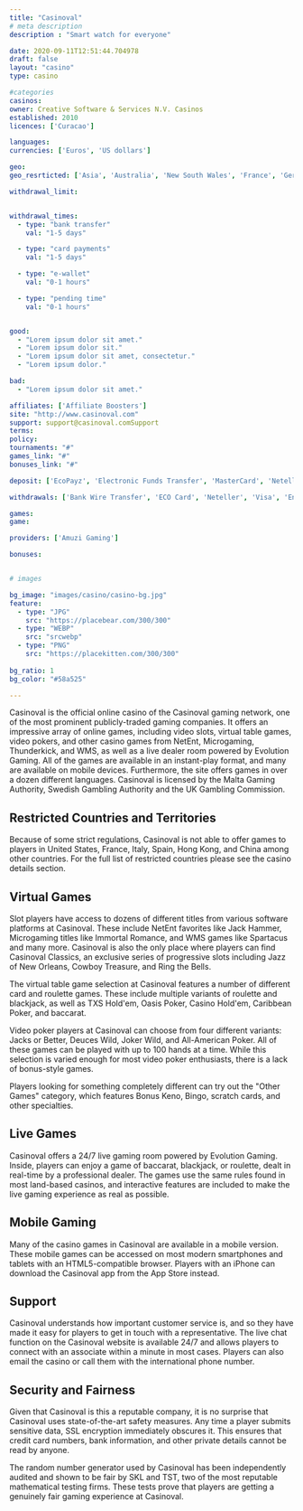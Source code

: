 ```yaml
---
title: "Casinoval"
# meta description
description : "Smart watch for everyone"

date: 2020-09-11T12:51:44.704978
draft: false
layout: "casino" 
type: casino

#categories
casinos: 
owner: Creative Software & Services N.V. Casinos
established: 2010
licences: ['Curacao']

languages: 
currencies: ['Euros', 'US dollars']

geo: 
geo_resrticted: ['Asia', 'Australia', 'New South Wales', 'France', 'Germany', 'Schleswig-Holstein', 'Italy', 'Puerto Rico', 'South Africa', 'Spain', 'Sweden', 'Switzerland', 'United Kingdom', 'United States', 'Alabama', 'Alaska', 'American Samoa', 'Arizona', 'Arkansas', 'California', 'Colorado', 'Connecticut', 'Delaware', 'District of Columbia', 'Florida', 'Georgia(US)', 'Guam', 'Hawaii', 'Idaho', 'Illinois', 'Indiana', 'Iowa', 'Kansas', 'Kentucky', 'Louisiana', 'Maine', 'Maryland', 'Massachusetts', 'Michigan', 'Minnesota', 'Mississippi', 'Missouri', 'Montana', 'Nebraska', 'Nevada', 'New Hampshire', 'New Jersey', 'New Mexico', 'New York', 'North Carolina', 'North Dakota', 'Northern Mariana Islands', 'Ohio', 'Oklahoma', 'Oregon', 'Pennsylvania', 'Rhode Island', 'South Carolina', 'South Dakota', 'Tennessee', 'Texas', 'U.S. Virgin Islands', 'Utah', 'Vermont', 'Virginia', 'Washington', 'West Virginia', 'Wisconsin', 'Wyoming']

withdrawal_limit:


withdrawal_times:
  - type: "bank transfer"
    val: "1-5 days"

  - type: "card payments"
    val: "1-5 days"

  - type: "e-wallet"
    val: "0-1 hours"

  - type: "pending time"
    val: "0-1 hours"


good:
  - "Lorem ipsum dolor sit amet."
  - "Lorem ipsum dolor sit."
  - "Lorem ipsum dolor sit amet, consectetur."
  - "Lorem ipsum dolor."

bad:
  - "Lorem ipsum dolor sit amet."

affiliates: ['Affiliate Boosters']
site: "http://www.casinoval.com"
support: support@casinoval.comSupport
terms:
policy:
tournaments: "#"
games_link: "#"
bonuses_link: "#"

deposit: ['EcoPayz', 'Electronic Funds Transfer', 'MasterCard', 'Neteller', 'Ukash', 'Visa Electron', 'Entropay', 'Local/Fast Bank Transfers', 'Skrill', 'Wire Transfer']

withdrawals: ['Bank Wire Transfer', 'ECO Card', 'Neteller', 'Visa', 'Entropay', 'Local/Fast Bank Transfers', 'Skrill']

games: 
game:

providers: ['Amuzi Gaming']

bonuses:


# images

bg_image: "images/casino/casino-bg.jpg"  
feature:
  - type: "JPG" 
    src: "https://placebear.com/300/300"
  - type: "WEBP"
    src: "srcwebp"
  - type: "PNG"
    src: "https://placekitten.com/300/300"  
 
bg_ratio: 1 
bg_color: "#58a525"  

---
```


Casinoval is the official online casino of the Casinoval gaming network, one of the most prominent publicly-traded gaming companies. It offers an impressive array of online games, including video slots, virtual table games, video pokers, and other casino games from NetEnt, Microgaming, Thunderkick, and WMS, as well as a live dealer room powered by Evolution Gaming. All of the games are available in an instant-play format, and many are available on mobile devices. Furthermore, the site offers games in over a dozen different languages. Casinoval is licensed by the Malta Gaming Authority, Swedish Gambling Authority and the UK Gambling Commission.

## Restricted Countries and Territories
Because of some strict regulations, Casinoval is not able to offer games to players in United States, France, Italy, Spain, Hong Kong, and China among other countries. For the full list of restricted countries please see the casino details section.

## Virtual Games
Slot players have access to dozens of different titles from various software platforms at Casinoval. These include NetEnt favorites like Jack Hammer, Microgaming titles like Immortal Romance, and WMS games like Spartacus and many more. Casinoval is also the only place where players can find Casinoval Classics, an exclusive series of progressive slots including Jazz of New Orleans, Cowboy Treasure, and Ring the Bells.

The virtual table game selection at Casinoval features a number of different card and roulette games. These include multiple variants of roulette and blackjack, as well as TXS Hold'em, Oasis Poker, Casino Hold'em, Caribbean Poker, and baccarat.

Video poker players at Casinoval can choose from four different variants: Jacks or Better, Deuces Wild, Joker Wild, and All-American Poker. All of these games can be played with up to 100 hands at a time. While this selection is varied enough for most video poker enthusiasts, there is a lack of bonus-style games.

Players looking for something completely different can try out the "Other Games" category, which features Bonus Keno, Bingo, scratch cards, and other specialties.

## Live Games
Casinoval offers a 24/7 live gaming room powered by Evolution Gaming. Inside, players can enjoy a game of baccarat, blackjack, or roulette, dealt in real-time by a professional dealer. The games use the same rules found in most land-based casinos, and interactive features are included to make the live gaming experience as real as possible.

## Mobile Gaming
Many of the casino games in Casinoval are available in a mobile version. These mobile games can be accessed on most modern smartphones and tablets with an HTML5-compatible browser. Players with an iPhone can download the Casinoval app from the App Store instead.

## Support
Casinoval understands how important customer service is, and so they have made it easy for players to get in touch with a representative. The live chat function on the Casinoval website is available 24/7 and allows players to connect with an associate within a minute in most cases. Players can also email the casino or call them with the international phone number.

## Security and Fairness
Given that Casinoval is this a reputable company, it is no surprise that Casinoval uses state-of-the-art safety measures. Any time a player submits sensitive data, SSL encryption immediately obscures it. This ensures that credit card numbers, bank information, and other private details cannot be read by anyone.

The random number generator used by Casinoval has been independently audited and shown to be fair by SKL and TST, two of the most reputable mathematical testing firms. These tests prove that players are getting a genuinely fair gaming experience at Casinoval.